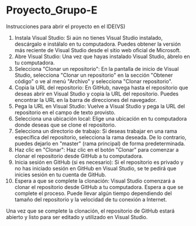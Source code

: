 # Proyecto_Grupo-E

Instrucciones para abrir el proyecto en el IDE(VS)

1.	Instala Visual Studio: Si aún no tienes Visual Studio instalado, descárgalo e instálalo en tu computadora. Puedes obtener la versión más reciente de Visual Studio desde el sitio web oficial de Microsoft.
2.	Abre Visual Studio: Una vez que hayas instalado Visual Studio, ábrelo en tu computadora.
3.	Selecciona "Clonar un repositorio": En la pantalla de inicio de Visual Studio, selecciona "Clonar un repositorio" en la sección "Obtener código" o ve al menú "Archivo" y selecciona "Clonar repositorio".
4.	Copia la URL del repositorio: En GitHub, navega hasta el repositorio que deseas abrir en Visual Studio y copia la URL del repositorio. Puedes encontrar la URL en la barra de direcciones del navegador.
5.	Pega la URL en Visual Studio: Vuelve a Visual Studio y pega la URL del repositorio en el campo de texto provisto.
6.	Selecciona una ubicación local: Elige una ubicación en tu computadora donde deseas que se clone el repositorio.
7.	Selecciona un directorio de trabajo: Si deseas trabajar en una rama específica del repositorio, selecciona la rama deseada. De lo contrario, puedes dejarlo en "master" (rama principal) de forma predeterminada.
8.	Haz clic en "Clonar": Haz clic en el botón "Clonar" para comenzar a clonar el repositorio desde GitHub a tu computadora.
9.	Inicia sesión en GitHub (si es necesario): Si el repositorio es privado y no has iniciado sesión en GitHub en Visual Studio, se te pedirá que inicies sesión en tu cuenta de GitHub.
10.	Espera a que se complete la clonación: Visual Studio comenzará a clonar el repositorio desde GitHub a tu computadora. Espera a que se complete el proceso. Puede llevar algún tiempo dependiendo del tamaño del repositorio y la velocidad de tu conexión a Internet.

Una vez que se complete la clonación, el repositorio de GitHub estará abierto y listo para ser editado y utilizado en Visual Studio.

